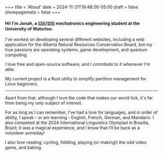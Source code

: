 +++
title = 'About'
date = 2024-11-21T19:48:26-05:00
draft = false
showpagemeta = false
+++

#### Hi! I'm Jonah, a 🇨🇦/🇩🇪 mechatronics engineering student at the University of Waterloo.

I've worked on developing several different websites, including a web application for the Alberta Natural Resources Conservation Board, but my true passions are operating systems, game development, and quantum computing.

I love free and open-source software, and I contribute to it whenever I'm able.

My current project is a Rust utility to simplify partition management for Linux beginners.

---

Apart from that, although I love the code that makes our world tick, it's far from being my only subject of interest.

For as long as I can remember, I've had a love for languages, and in order of ability, I speak - or am learning - English, French, German, and Mandarin. I also competed at the 2024 International Linguistics Olympiad in Brasília, Brazil; it was a magical experience, and I know that I'll be back as a volunteer someday!

I also love reading, cycling, fiddling, playing (or making!) the odd video game, and baking.
